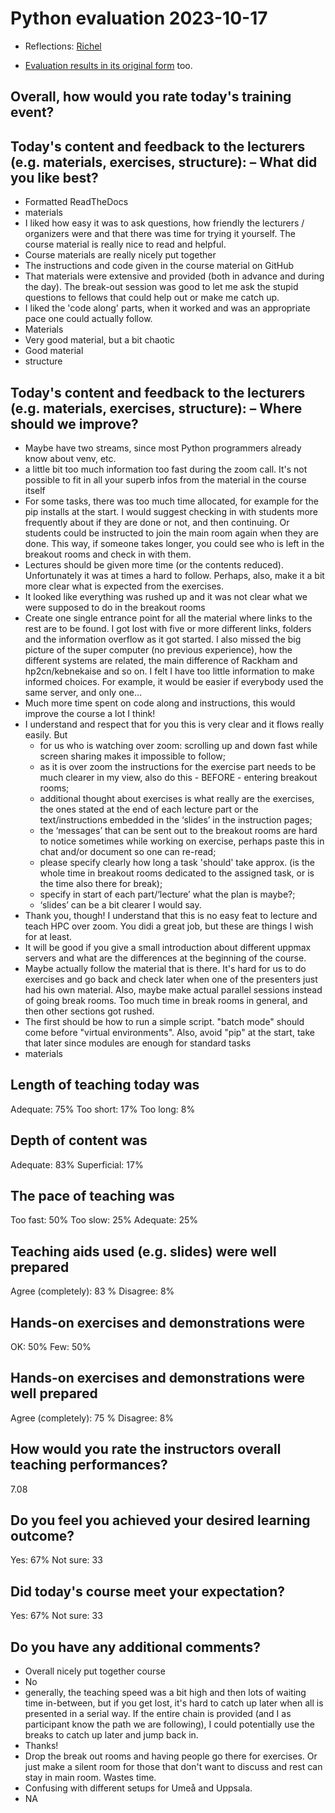 # Python evaluation 2023-10-17

- Reflections: [Richel](../../reflections/20231017/README.md)

<!-- markdownlint-disable MD013 --><!-- A URL cannot be split up over lines, hence will break 80 characters per line -->

- [Evaluation results in its original form](https://forms.office.com/Pages/AnalysisPage.aspx?AnalyzerToken=gYUW4FOr3fmmsYmBv20YfsRGEQUDXKUw&id=-aZLWjH1Mk-UZzmPGead5I9DA_EX6qtGpq8zJf2ohI1URVZPSUFDRlpCV1BUNzIyQzY1V0pPSFVKUi4u) too.

<!-- markdownlint-enable MD013 -->

## Overall, how would you rate today's training event?

<!-- markdownlint-disable MD013 --><!-- Headers cannot be split up over lines, hence will break 80 characters per line -->

## Today's content and feedback to the lecturers (e.g. materials, exercises, structure): – What did you like best?

<!-- markdownlint-enable MD013 -->

- Formatted ReadTheDocs
- materials
- I liked how easy it was to ask questions,
  how friendly the lecturers / organizers were and that there was time
  for trying it yourself.
  The course material is really nice to read and helpful.
- Course materials are really nicely put together
- The instructions and code given in the course material on GitHub
- That materials were extensive and provided
  (both in advance and during the day).
  The break-out session was good to let me ask the stupid questions
  to fellows that could help out or make me catch up.
- I liked the 'code along' parts,
  when it worked and was an appropriate pace one could actually follow.
- Materials
- Very good material, but a bit chaotic
- Good material
- structure

<!-- markdownlint-disable MD013 --><!-- Headers cannot be split up over lines, hence will break 80 characters per line -->

## Today's content and feedback to the lecturers (e.g. materials, exercises, structure): – Where should we improve?

<!-- markdownlint-enable MD013 -->

- Maybe have two streams,
  since most Python programmers already know about venv, etc.
- a little bit too much information too fast during the zoom call.
  It's not possible to fit in all your superb infos
  from the material in the course itself
- For some tasks, there was too much time allocated,
  for example for the pip installs at the start.
  I would suggest checking in with students more frequently about
  if they are done or not, and then continuing.
  Or students could be instructed to join the main room again
  when they are done. This way, if someone takes longer,
  you could see who is left in the breakout rooms and check in with them.
- Lectures should be given more time (or the contents reduced).
  Unfortunately it was at times a hard to follow.
  Perhaps, also, make it a bit more clear what is expected from the exercises.
- It looked like everything was rushed up and it was not clear what we were
  supposed to do in the breakout rooms
- Create one single entrance point for all the material where links to the rest
  are to be found. I got lost with five or more different links,
  folders and the information overflow as it got started.
  I also missed the big picture of the super computer (no previous experience),
  how the different systems are related,
  the main difference of Rackham and hp2cn/kebnekaise and so on.
  I felt I have too little information to make informed choices.
  For example, it would be easier if everybody used the same server,
  and only one...
- Much more time spent on code along and instructions,
  this would improve the course a lot I think!
- I understand and respect that for you this is very clear and
  it flows really easily. But
    - for us who is watching over zoom: scrolling up and down fast
      while screen sharing makes it impossible to follow;
    - as it is over zoom the instructions for the exercise part needs to be
      much clearer in my view, also do this - BEFORE - entering breakout rooms;
    - additional thought about exercises is what really are the exercises,
      the ones stated at the end of each lecture part or the text/instructions
      embedded in the ‘slides’ in the instruction pages;
    - the ‘messages’ that can be sent out to the breakout rooms are hard to
      notice sometimes while working on exercise,
      perhaps paste this in chat and/or document so one can re-read;
    - please specify clearly how long a task 'should' take approx.
      (is the whole time in breakout rooms dedicated to the assigned task,
      or is the time also there for break);
    - specify in start of each part/‘lecture’ what the plan is maybe?;
    - ‘slides’ can be a bit clearer I would say.
- Thank you, though! I understand that this is no easy feat to lecture
  and teach HPC over zoom.
  You didi a great job, but these are things I wish for at least.
- It will be good if you give a small introduction about
  different uppmax servers and what are the differences
  at the beginning of the course.
- Maybe actually follow the material that is there.
  It's hard for us to do exercises and go back and check later
  when one of the presenters just had his own material.
  Also, maybe make actual parallel sessions instead of going break rooms.
  Too much time in break rooms in general, and then other sections got rushed.
- The first should be how to run a simple script.
  "batch mode" should come before "virtual environments".
  Also, avoid "pip" at the start,
  take that later since modules are enough for standard tasks
- materials

## Length of teaching today was

Adequate: 75% Too short: 17% Too long: 8%

## Depth of content was

Adequate: 83% Superficial: 17%

## The pace of teaching was

Too fast: 50% Too slow: 25% Adequate: 25%

## Teaching aids used (e.g. slides) were well prepared

Agree (completely): 83 % Disagree: 8%

## Hands-on exercises and demonstrations were

OK: 50%  Few: 50%

## Hands-on exercises and demonstrations were well prepared

Agree (completely): 75 % Disagree: 8%

## How would you rate the instructors overall teaching performances?

7.08

## Do you feel you achieved your desired learning outcome?

Yes: 67% Not sure: 33

## Did today's course meet your expectation?

Yes: 67% Not sure: 33

## Do you have any additional comments?

- Overall nicely put together course
- No
- generally, the teaching speed was a bit high and then lots of waiting
  time in-between, but if you get lost, it's hard to catch up later
  when all is presented in a serial way.
 If the entire chain is provided (and I as participant know the path
  we are following), I could potentially use the breaks to catch up
  later and jump back in.
- Thanks!
- Drop the break out rooms and having people go there for exercises.
  Or just make a silent room for those that don't want to discuss
  and rest can stay in main room. Wastes time.
- Confusing with different setups for Umeå and Uppsala.
- NA
